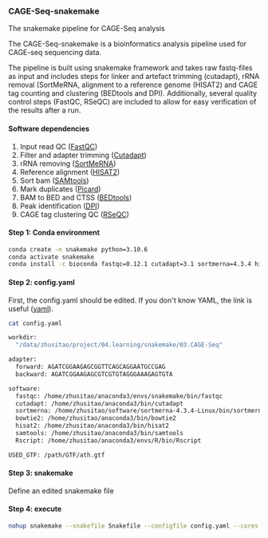### CAGE-Seq-snakemake
The snakemake pipeline for CAGE-Seq analysis

The CAGE-Seq-snakemake is a bioinformatics analysis pipeline used for CAGE-seq sequencing data.

The pipeline is built using snakemake framework and takes raw fastq-files as input and includes steps for linker and artefact trimming (cutadapt), rRNA removal (SortMeRNA, alignment to a reference genome (HISAT2) and CAGE tag counting and clustering (BEDtools and DPI). Additionally, several quality control steps (FastQC, RSeQC) are included to allow for easy verification of the results after a run.

#### Software dependencies
1. Input read QC ([FastQC](https://www.bioinformatics.babraham.ac.uk/projects/fastqc/))
2. Filter and adapter trimming ([Cutadapt](https://github.com/marcelm/cutadapt))
3. rRNA removing ([SortMeRNA](https://github.com/sortmerna/sortmerna))
4. Reference alignment ([HISAT2](https://github.com/DaehwanKimLab/hisat2))
5. Sort bam ([SAMtools](http://www.htslib.org/))
6. Mark duplicates ([Picard](https://broadinstitute.github.io/picard/))
7. BAM to BED and CTSS ([BEDtools](https://github.com/arq5x/bedtools2))
8. Peak identification ([DPI](https://github.com/hkawaji/dpi1))
9. CAGE tag clustering QC ([RSeQC](https://rseqc.sourceforge.net/))

#### Step 1: Conda environment
```bash
conda create -n snakemake python=3.10.6
conda activate snakemake
conda install -c bioconda fastqc=0.12.1 cutadapt=3.1 sortmerna=4.3.4 hisat2=2.2.1 samtools=1.3.1 bedtools=v2.31.0 rseqc=5.0.1
```
#### Step 2: config.yaml
First, the config.yaml should be edited. If you don't know YAML, the link is useful ([yaml](https://www.cloudbees.com/blog/yaml-tutorial-everything-you-need-get-started)).

```bash
cat config.yaml

workdir:
  "/data/zhusitao/project/04.learning/snakemake/03.CAGE-Seq"

adapter:
  forward: AGATCGGAAGAGCGGTTCAGCAGGAATGCCGAG
  backward: AGATCGGAAGAGCGTCGTGTAGGGAAAGAGTGTA

software:
  fastqc: /home/zhusitao/anaconda3/envs/snakemake/bin/fastqc
  cutadapt: /home/zhusitao/anaconda3/bin/cutadapt
  sortmerna: /home/zhusitao/software/sortmerna-4.3.4-Linux/bin/sortmerna
  bowtie2: /home/zhusitao/anaconda3/bin/bowtie2
  hisat2: /home/zhusitao/anaconda3/bin/hisat2
  samtools: /home/zhusitao/anaconda3/bin/samtools
  Rscript: /home/zhusitao/anaconda3/envs/R/bin/Rscript

USED_GTF: /path/GTF/ath.gtf
```

#### Step 3: snakemake
Define an edited snakemake file

#### Step 4: execute
```bash
nohup snakemake --snakefile Snakefile --configfile config.yaml --cores 50 --latency-wait 100 &
```
